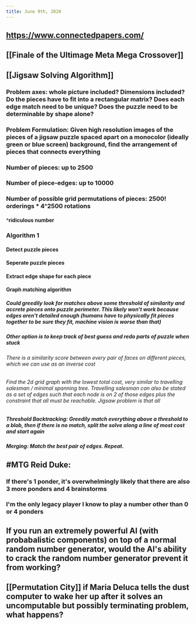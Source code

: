 ```yaml
---
title: June 9th, 2020
---
```


## https://www.connectedpapers.com/

## [[Finale of the Ultimage Meta Mega Crossover]]

## [[Jigsaw Solving Algorithm]]
### Problem axes: whole picture included? Dimensions included? Do the pieces have to fit into a rectangular matrix? Does each edge match need to be unique? Does the puzzle need to be determinable by shape alone?

### Problem Formulation: Given high resolution images of the pieces of a jigsaw puzzle spaced apart on a monocolor (ideally green or blue screen) background, find the arrangement of pieces that connects everything

### Number of pieces: up to 2500

### Number of piece-edges: up to 10000

### Number of possible grid permutations of pieces: 2500! orderings * 4^2500 rotations
#### ^ridiculous number

### Algorithm 1
#### Detect puzzle pieces

#### Seperate puzzle pieces

#### Extract edge shape for each piece

#### Graph matching algorithm
##### Could greedily look for matches above some threshold of similarity and accrete pieces onto puzzle perimeter. This likely won't work because edges aren't detailed enough (humans have to physically fit pieces together to be sure they fit, machine vision is worse than that)

##### Other option is to keep track of best guess and redo parts of puzzle when stuck
###### There is a similarity score between every pair of faces on different pieces, which we can use as an inverse cost

###### Find the 2d grid graph with the lowest total cost, very similar to travelling salesman / minimal spanning tree. Travelling salesman can also be stated as a set of edges such that each node is on 2 of those edges plus the constraint that all must be reachable. Jigsaw problem is that all  

##### Threshold Backtracking: Greedily match everything above a threshold to a blob, then if there is no match, split the solve along a line of most cost and start again

##### Merging: Match the best pair of edges. Repeat.

## #MTG Reid Duke:
### If there's 1 ponder, it's overwhelmingly likely that there are also 3 more ponders and 4 brainstorms

### I'm the only legacy player I know to play a number other than 0 or 4 ponders

## If you run an extremely powerful AI (with probabalistic components) on top of a normal random number generator, would the AI's ability to crack the random number generator prevent it from working?

## [[Permutation City]] if Maria Deluca tells the dust computer to wake her up after it solves an uncomputable but possibly terminating problem, what happens?

## 
